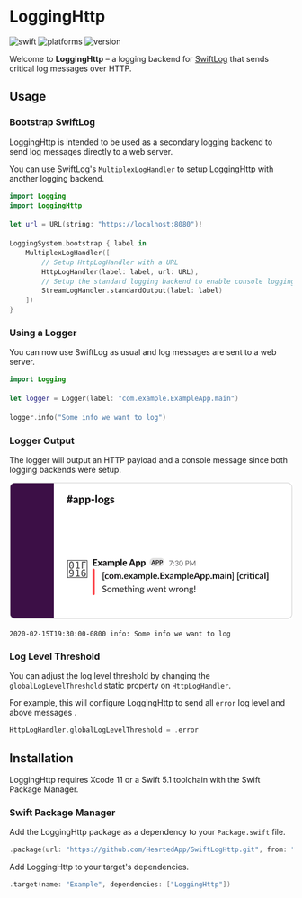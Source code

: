 # LoggingHttp

![swift](https://img.shields.io/badge/Swift-5.1-orange.svg)
![platforms](https://img.shields.io/badge/platforms-macOS%20%7C%20Linux%20%7C%20iOS%20%7C%20tvOS%20%7C%20watchOS-lightgrey.svg)
![version](https://img.shields.io/badge/version-1.0.0-blue.svg)

Welcome to **LoggingHttp** – a logging backend for [SwiftLog](https://github.com/apple/swift-log) that sends critical log messages over HTTP.

## Usage

### Bootstrap SwiftLog
LoggingHttp is intended to be used as a secondary logging backend to send log messages directly to a web server.

You can use SwiftLog's `MultiplexLogHandler` to setup LoggingHttp with another logging backend.

```swift
import Logging
import LoggingHttp

let url = URL(string: "https://localhost:8080")!

LoggingSystem.bootstrap { label in
    MultiplexLogHandler([
        // Setup HttpLogHandler with a URL 
        HttpLogHandler(label: label, url: URL),
        // Setup the standard logging backend to enable console logging
        StreamLogHandler.standardOutput(label: label)
    ])
}
```

### Using a Logger

You can now use SwiftLog as usual and log messages are sent to a web server.

```swift
import Logging

let logger = Logger(label: "com.example.ExampleApp.main")

logger.info("Some info we want to log")
```

### Logger Output

The logger will output an HTTP payload and a console message since both logging backends were setup.

<img src="Assets/message-output.svg">

```plain
2020-02-15T19:30:00-0800 info: Some info we want to log
```

### Log Level Threshold

You can adjust the log level threshold by changing the `globalLogLevelThreshold` static property on `HttpLogHandler`.

For example, this will configure LoggingHttp to send all `error` log level and above messages .

```swift
HttpLogHandler.globalLogLevelThreshold = .error
```

## Installation

LoggingHttp requires Xcode 11 or a Swift 5.1 toolchain with the Swift Package Manager. 

### Swift Package Manager

Add the LoggingHttp package as a dependency to your `Package.swift` file.

```swift
.package(url: "https://github.com/HeartedApp/SwiftLogHttp.git", from: "1.0.0")
```

Add LoggingHttp to your target's dependencies.

```swift
.target(name: "Example", dependencies: ["LoggingHttp"])
```
